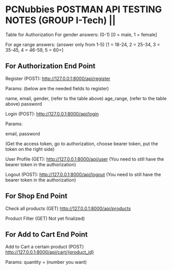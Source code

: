 
PCNubbies POSTMAN API TESTING NOTES (GROUP I-Tech)     ||
=========================================================

Table for Authorization
For gender answers: (0-1)
[0 = male,
1 = female]

For age range answers: (answer only from 1-5)
[1 = 18-24,
2 = 25-34,
3 = 35-45,
4 = 46-59,
5 = 60+]


For Authorization End Point
----------------------------------------------------------------------------------------------------
Register (POST):
http://127.0.0.1:8000/api/register

Params: (below are the needed fields to register)

name,
email, 
gender, (refer to the table above)
age_range, (refer to the table above)
password


Login (POST):
http://127.0.0.1:8000/api/login

Params:

email,
password

(Get the access token, go to authorization, choose bearer token, put the token on the right side)

User Profile (GET):
http://127.0.0.1:8000/api/user
(You need to still have the bearer token in the authorization)

Logout (POST):
http://127.0.0.1:8000/api/logout
(You need to still have the bearer token in the authorization)


For Shop End Point
----------------------------------------------------------------------------------------------------
Check all products (GET)
http://127.0.0.1:8000/api/products

Product Filter (GET)
Not yet finalized)


For Add to Cart End Point
----------------------------------------------------------------------------------------------------
Add to Cart a certain product (POST)
http://127.0.0.1:8000/api/cart/{product_id}

Params:
quantity = (number you want)


